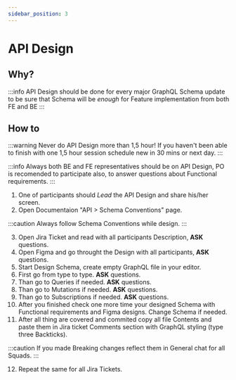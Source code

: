 ```yaml
---
sidebar_position: 3
---
```


# API Design

## Why?

:::info
API Design should be done for every major GraphQL Schema update to be sure that Schema will be _enough_ for Feature implementation from both FE and BE
:::

## How to

:::warning
Never do API Design more than 1,5 hour! If you haven't been able to finish with one 1,5 hour session schedule new in 30 mins or next day.
:::

:::info
Always both BE and FE representatives should be on API Design, PO is recomended to participate also, to answer questions about Functional requirements.
:::

1. One of participants should _Lead_ the API Design and share his/her screen.
2. Open Documentaion "API > Schema Conventions" page.

:::caution
Always follow Schema Conventions while design.
:::

3. Open Jira Ticket and read with all participants Description, **ASK** questions.
4. Open Figma and go throught the Design with all participants, **ASK** questions.
5. Start Design Schema, create empty GraphQL file in your editor.
6. First go from type to type. **ASK** questions.
7. Than go to Queries if needed. **ASK** questions.
8. Than go to Mutations if needed. **ASK** questions.
9. Than go to Subscriptions if needed. **ASK** questions.
10. After you finished check one more time your designed Schema with Functional requirements and Figma designs. Change Schema if needed.
11. After all thing are covered and commited copy all file Contents and paste them in Jira ticket Comments section with GraphQL styling (type three Backticks).

:::caution
If you made Breaking changes reflect them in General chat for all Squads.
:::

12. Repeat the same for all Jira Tickets.
